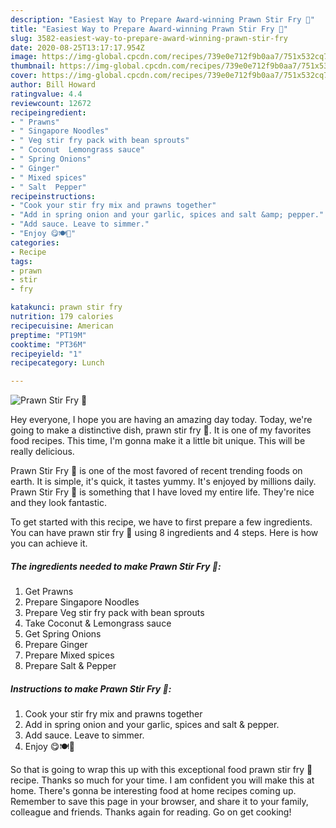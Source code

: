 ```yaml
---
description: "Easiest Way to Prepare Award-winning Prawn Stir Fry 🍤"
title: "Easiest Way to Prepare Award-winning Prawn Stir Fry 🍤"
slug: 3582-easiest-way-to-prepare-award-winning-prawn-stir-fry
date: 2020-08-25T13:17:17.954Z
image: https://img-global.cpcdn.com/recipes/739e0e712f9b0aa7/751x532cq70/prawn-stir-fry-🍤-recipe-main-photo.jpg
thumbnail: https://img-global.cpcdn.com/recipes/739e0e712f9b0aa7/751x532cq70/prawn-stir-fry-🍤-recipe-main-photo.jpg
cover: https://img-global.cpcdn.com/recipes/739e0e712f9b0aa7/751x532cq70/prawn-stir-fry-🍤-recipe-main-photo.jpg
author: Bill Howard
ratingvalue: 4.4
reviewcount: 12672
recipeingredient:
- " Prawns"
- " Singapore Noodles"
- " Veg stir fry pack with bean sprouts"
- " Coconut  Lemongrass sauce"
- " Spring Onions"
- " Ginger"
- " Mixed spices"
- " Salt  Pepper"
recipeinstructions:
- "Cook your stir fry mix and prawns together"
- "Add in spring onion and your garlic, spices and salt &amp; pepper."
- "Add sauce. Leave to simmer."
- "Enjoy 😋🍽🍜"
categories:
- Recipe
tags:
- prawn
- stir
- fry

katakunci: prawn stir fry 
nutrition: 179 calories
recipecuisine: American
preptime: "PT19M"
cooktime: "PT36M"
recipeyield: "1"
recipecategory: Lunch

---
```



![Prawn Stir Fry 🍤](https://img-global.cpcdn.com/recipes/739e0e712f9b0aa7/751x532cq70/prawn-stir-fry-🍤-recipe-main-photo.jpg)

Hey everyone, I hope you are having an amazing day today. Today, we're going to make a distinctive dish, prawn stir fry 🍤. It is one of my favorites food recipes. This time, I'm gonna make it a little bit unique. This will be really delicious.

Prawn Stir Fry 🍤 is one of the most favored of recent trending foods on earth. It is simple, it's quick, it tastes yummy. It's enjoyed by millions daily. Prawn Stir Fry 🍤 is something that I have loved my entire life. They're nice and they look fantastic.




To get started with this recipe, we have to first prepare a few ingredients. You can have prawn stir fry 🍤 using 8 ingredients and 4 steps. Here is how you can achieve it.

<!--inarticleads1-->

##### The ingredients needed to make Prawn Stir Fry 🍤:

1. Get  Prawns
1. Prepare  Singapore Noodles
1. Prepare  Veg stir fry pack with bean sprouts
1. Take  Coconut &amp; Lemongrass sauce
1. Get  Spring Onions
1. Prepare  Ginger
1. Prepare  Mixed spices
1. Prepare  Salt &amp; Pepper




<!--inarticleads2-->

##### Instructions to make Prawn Stir Fry 🍤:

1. Cook your stir fry mix and prawns together
1. Add in spring onion and your garlic, spices and salt &amp; pepper.
1. Add sauce. Leave to simmer.
1. Enjoy 😋🍽🍜




So that is going to wrap this up with this exceptional food prawn stir fry 🍤 recipe. Thanks so much for your time. I am confident you will make this at home. There's gonna be interesting food at home recipes coming up. Remember to save this page in your browser, and share it to your family, colleague and friends. Thanks again for reading. Go on get cooking!
